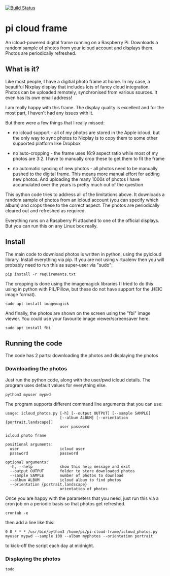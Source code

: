 [![Build Status](https://travis-ci.org/paulknewton/pi-cloud-frame.svg?branch=master)](https://travis-ci.org/paulknewton/pi-cloud-frame)
# pi cloud frame

An icloud-powered digital frame running on a Raspberry Pi.
Downloads a random sample of photos from your icloud account and displays them. Photos are periodically refreshed.

## What is it?

Like most people, I have a digitial photo frame at home. In my case, a beautiful Nixplay display that includes lots of fancy cloud integration. Photos can be uploaded remotely, synchronised from various sources. It even has its own email address!

I am really happy with this frame. The display quality is excellent and for the most part, I haven't had any issues with it.

But there were a few things that I really missed:
* no icloud support - all of my photos are stored in the Apple icloud, but the only way to sync photos to Nixplay is to copy them to some other supported platform like Dropbox

* no auto-cropping - the frame uses 16:9 aspect ratio while most of my photos are 3:2. I have to manually crop these to get them to fit the frame

* no automatic syncing of new photos - all photos need to be manually pushed to the digital frame. This means more manual effort for adding new photos. And uploading the many 1000s of photos I have accumulated over the years is pretty much out of the question

This python code tries to address all of the limitations above. It downloads a random sample of photos from an icloud account (you can specify which album) and crops these to the correct aspect. The photos are periodically cleared out and refreshed as required.

Everything runs on a Raspberry Pi attached to one of the official displays. But you can run this on any Linux box really.

## Install

The main code to download photos is written in python, using the pyicloud library. Install everything via pip. If you are not using virtualenv then you will probably need to run this as super-user via "sudo":

```
pip install -r requirements.txt
```

The cropping is done using the imagemagick libraries (I tried to do this using in python with PIL/Pillow, but these do not have support for the .HEIC image format).

```
sudo apt install imagemagick
```

And finally, the photos are shown on the screen using the "fbi" image viewer. You could use your favourite image viewer/screensaver here.

```
sudo apt install fbi
```


## Running the code

The code has 2 parts: downloading the photos and displaying the photos

### Downloading the photos

Just run the python code, along with the user/pwd icloud details. The program uses default values for everything else.

```
python3 myuser mypwd
```

The program supports different command line arguments that you can use:
```
usage: icloud_photos.py [-h] [--output OUTPUT] [--sample SAMPLE]
                        [--album ALBUM] [--orientation {portrait,landscape}]
                        user password

icloud photo frame

positional arguments:
  user                  icloud user
  password              password

optional arguments:
  -h, --help            show this help message and exit
  --output OUTPUT       folder to store downloaded photos
  --sample SAMPLE       number of photos to download
  --album ALBUM         icloud album to find photos
  --orientation {portrait,landscape}
                        orientation of photos
```

Once you are happy with the parameters that you need, just run this via a cron job on a periodic basis so that photos get refreshed.

```
crontab -e
```

then add a line like this:

```
0 0 * * * /usr/bin/python3 /home/pi/pi-cloud-frame/icloud_photos.py myuser mypwd --sample 100 --album myphotos --orientation portrait
```

to kick-off the script each day at midnight.

### Displaying the photos

```
todo
```
